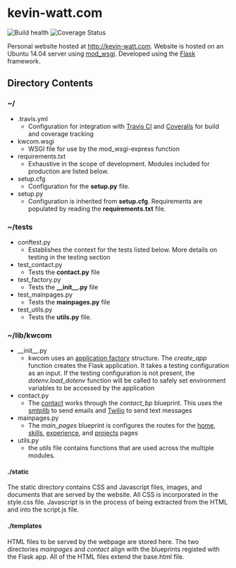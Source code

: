 # kevin-watt.com
![Build health](https://travis-ci.com/kdwatt15/kwcom.svg?branch=master) ![Coverage Status](https://coveralls.io/repos/github/kdwatt15/kwcom/badge.svg?branch=master)

Personal website hosted at http://kevin-watt.com. Website is hosted on an Ubuntu 14.04 server using [mod_wsgi](https://modwsgi.readthedocs.io/en/develop/). Developed using the [Flask](https://flask.palletsprojects.com/en/1.1.x/) framework. 
## Directory Contents
### ~/
* .travis.yml
  * Configuration for integration with [Travis CI](https://travis-ci.org/) and [Coveralls](https://coveralls.io/) for build and coverage tracking
* kwcom.wsgi
  * WSGI file for use by the mod_wsgi-express function
* requirements.txt
  * Exhaustive in the scope of development. Modules included for production are listed below.
* setup.cfg
  * Configuration for the __setup.py__ file.
* setup.py
  * Configuration is inherited from __setup.cfg__. Requirements are populated by reading the __requirements.txt__ file.

### ~/tests
* conftest.py
  * Establishes the context for the tests listed below. More details on testing in the testing section
* test_contact.py
  * Tests the __contact.py__ file
* test_factory.py
  * Tests the __\_\_init\_\_.py__ file
* test_mainpages.py
  * Tests the __mainpages.py__ file
* test_utils.py
  * Tests the __utils.py__ file.

### ~/lib/kwcom
* \_\_init\_\_.py
  * kwcom uses an [application factory](https://flask.palletsprojects.com/en/1.1.x/patterns/appfactories/) structure. The _create\_app_ function creates the Flask application. It takes a testing configuration as an input. If the testing configuration is not present, the _dotenv.load\_dotenv_ function will be called to safely set environment variables to be accessed by the application
* contact.py
  * The [contact](http://kevin-watt.com/contact) works through the _contact\_bp_ blueprint. This uses the [smtplib](https://docs.python.org/3/library/smtplib.html) to send emails and [Twilio](https://www.twilio.com/docs/libraries/python) to send text messages
* mainpages.py
  * The _main\_pages_ blueprint is configures the routes for the [home](http://kevin-watt.com), [skills](http://kevin-watt.com/skills), [experience](http://kevin-watt.com/experience), and [projects](http://kevin-watt.com/projects) pages
* utils.py
  * the _utils_ file contains functions that are used across the multiple modules.

#### ./static
The static directory contains CSS and Javascript files, images, and documents that are served by the website. All CSS is incorporated in the style.css file. Javascript is in the process of being extracted from the HTML and into the script.js file.

#### ./templates
HTML files to be served by the webpage are stored here. The two directories *mainpages* and *contact* align with the blueprints registed with the Flask app. All of the HTML files extend the base.html file.
